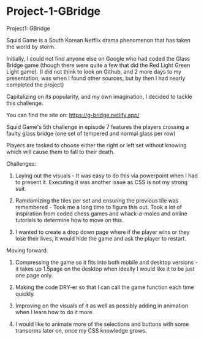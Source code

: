 # Project-1-GBridge

Project1: GBridge

Squid Game is a South Korean Netflix drama phenomenon that has taken the world by storm.

Initially, I could not find anyone else on Google who had coded the Glass Bridge game (though there were quite a few that did the Red Light Green Light game). (I did not think to look on Github, and 2 more days to my presentation, was when I found other sources, but by then I had nearly completed the project)

Capitalizing on its popularity, and my own imagination, I decided to tackle this challenge.

You can find the site on: https://g-bridge.netlify.app/

Squid Game's 5th challenge in episode 7 features the players crossing a faulty glass bridge (one set of tempered and normal glass per row)

Players are tasked to choose either the right or left set without knowing which will cause them to fall to their death.

Challenges:

1. Laying out the visuals - It was easy to do this via powerpoint when I had to present it. Executing it was another issue as CSS is not my strong suit.

2. Ramdomizing the tiles per set and ensuring the previous tile was remembered - Took me a long time to figure this out. Took a lot of inspiration from coded chess games and whack-a-moles and online tutorials to determine how to move on this.

3. I wanted to create a drop down page where if the player wins or they lose their lives, it would hide the game and ask the player to restart.

Moving forward:

1. Compressing the game so it fits into both mobile and desktop versions - it takes up 1.5page on the desktop when ideally I would like it to be just one page only.

2. Making the code DRY-er so that I can call the game function each time quickly.

3. Improving on the visuals of it as well as possibly adding in animation when I learn how to do it more.

4. I would like to animate more of the selections and buttons with some transorms later on, once my CSS knowledge grows.
